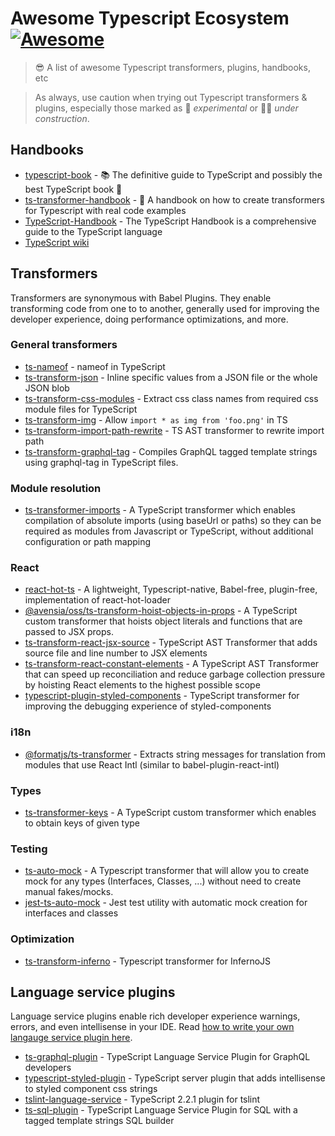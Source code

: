 # Awesome Typescript Ecosystem [![Awesome](https://cdn.rawgit.com/sindresorhus/awesome/d7305f38d29fed78fa85652e3a63e154dd8e8829/media/badge.svg)](https://github.com/sindresorhus/awesome)

> 😎 A list of awesome Typescript transformers, plugins, handbooks, etc

> As always,
> use caution when trying out Typescript transformers & plugins,
> especially those marked as 🔧 _experimental_ or 🔧🚧 _under construction_.

## Handbooks

- [typescript-book](https://github.com/basarat/typescript-book/) - 📚 The definitive guide to TypeScript and possibly the best TypeScript book 📖
- [ts-transformer-handbook](https://github.com/madou/ts-transformer-handbook) - 📘 A handbook on how to create transformers for Typescript with real code examples
- [TypeScript-Handbook](https://github.com/microsoft/TypeScript-Handbook) - The TypeScript Handbook is a comprehensive guide to the TypeScript language
- [TypeScript wiki](https://github.com/Microsoft/TypeScript/wiki)

## Transformers

Transformers are synonymous with Babel Plugins.
They enable transforming code from one to to another,
generally used for improving the developer experience,
doing performance optimizations,
and more.

### General transformers

- [ts-nameof](https://github.com/dsherret/ts-nameof) - nameof in TypeScript
- [ts-transform-json](https://github.com/longlho/ts-transform-json) - Inline specific values from a JSON file or the whole JSON blob
- [ts-transform-css-modules](https://github.com/longlho/ts-transform-css-modules) - Extract css class names from required css module files for TypeScript
- [ts-transform-img](https://github.com/longlho/ts-transform-img) - Allow `import * as img from 'foo.png'` in TS 
- [ts-transform-import-path-rewrite](https://github.com/dropbox/ts-transform-import-path-rewrite) - TS AST transformer to rewrite import path
- [ts-transform-graphql-tag](https://github.com/firede/ts-transform-graphql-tag) - Compiles GraphQL tagged template strings using graphql-tag in TypeScript files. 

### Module resolution

- [ts-transformer-imports](https://www.npmjs.com/package/ts-transformer-imports) - A TypeScript transformer which enables compilation of absolute imports (using baseUrl or paths) so they can be required as modules from Javascript or TypeScript, without additional configuration or path mapping

### React

- [react-hot-ts](https://www.npmjs.com/package/react-hot-ts) - A lightweight, Typescript-native, Babel-free, plugin-free, implementation of react-hot-loader
- [@avensia/oss/ts-transform-hoist-objects-in-props](https://www.npmjs.com/package/@avensia-oss/ts-transform-hoist-objects-in-props) - A TypeScript custom transformer that hoists object literals and functions that are passed to JSX props.
- [ts-transform-react-jsx-source](https://github.com/dropbox/ts-transform-react-jsx-source) - TypeScript AST Transformer that adds source file and line number to JSX elements 
- [ts-transform-react-constant-elements](https://github.com/dropbox/ts-transform-react-constant-elements) - A TypeScript AST Transformer that can speed up reconciliation and reduce garbage collection pressure by hoisting React elements to the highest possible scope
- [typescript-plugin-styled-components](https://github.com/Igorbek/typescript-plugin-styled-components) - TypeScript transformer for improving the debugging experience of styled-components 

### i18n

- [@formatjs/ts-transformer](https://www.npmjs.com/package/@formatjs/ts-transformer) - Extracts string messages for translation from modules that use React Intl (similar to babel-plugin-react-intl)

### Types

- [ts-transformer-keys](https://www.npmjs.com/package/ts-transformer-keys) - A TypeScript custom transformer which enables to obtain keys of given type

### Testing

- [ts-auto-mock](https://www.npmjs.com/package/ts-auto-mock) - A Typescript transformer that will allow you to create mock for any types (Interfaces, Classes, ...) without need to create manual fakes/mocks.
- [jest-ts-auto-mock](https://github.com/Typescript-TDD/jest-ts-auto-mock) - Jest test utility with automatic mock creation for interfaces and classes

### Optimization

- [ts-transform-inferno](https://github.com/deamme/ts-transform-inferno) - Typescript transformer for InfernoJS 

## Language service plugins

Language service plugins enable rich developer experience warnings, errors, and even intellisense in your IDE.
Read [how to write your own langauge service plugin here](https://github.com/Microsoft/TypeScript/wiki/Writing-a-Language-Service-Plugin).

- [ts-graphql-plugin](https://github.com/Quramy/ts-graphql-plugin) - TypeScript Language Service Plugin for GraphQL developers 
- [typescript-styled-plugin](https://github.com/Microsoft/typescript-styled-plugin) - TypeScript server plugin that adds intellisense to styled component css strings
- [tslint-language-service](https://github.com/angelozerr/tslint-language-service/) - TypeScript 2.2.1 plugin for tslint 
- [ts-sql-plugin](https://github.com/xialvjun/ts-sql-plugin) -  TypeScript Language Service Plugin for SQL with a tagged template strings SQL builder
